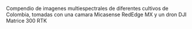 Compendio de imagenes multiespectrales de diferentes cultivos de Colombia, tomadas con una camara Micasense RedEdge MX y un dron DJI Matrice 300 RTK

